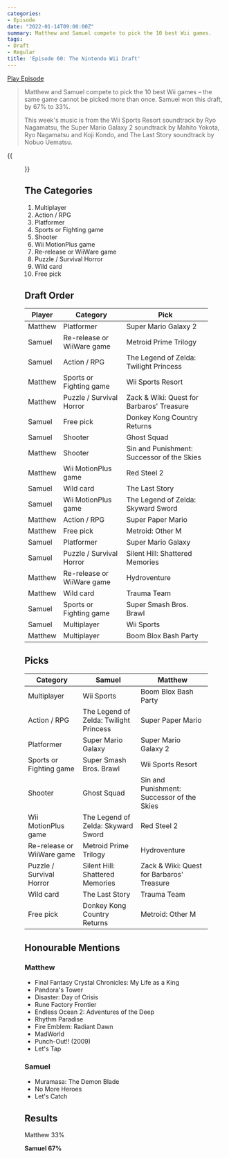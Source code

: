 ```yaml
---
categories:
- Episode
date: "2022-01-14T09:00:00Z"
summary: Matthew and Samuel compete to pick the 10 best Wii games.
tags:
- Draft
- Regular
title: 'Episode 60: The Nintendo Wii Draft'
---
```


[Play Episode](https://shows.acast.com/the-back-page-a-video-games-podcast/episodes/6249ec71be92a6001320e99e)
> Matthew and Samuel compete to pick the 10 best Wii games – the same game cannot be picked more than once. Samuel won this draft, by 67% to 33%.
>
> This week's music is from the Wii Sports Resort soundtrack by Ryo Nagamatsu, the Super Mario Galaxy 2 soundtrack by Mahito Yokota, Ryo Nagamatsu and Koji Kondo, and The Last Story soundtrack by Nobuo Uematsu.

{{<figure 
    src="/assets/images/wii-draft.jpeg"
    alt="Wii Draft" >}}

## The Categories

1. Multiplayer
2. Action / RPG
3. Platformer
4. Sports or Fighting game
5. Shooter
6. Wii MotionPlus game
7. Re-release or WiiWare game
8. Puzzle / Survival Horror
9. Wild card
10. Free pick

## Draft Order

| Player  | Category  | Pick                                           |
|-----------|-----|------------------------------------------------|
|Matthew | Platformer  | Super Mario Galaxy 2   |
|Samuel  | Re-release or WiiWare game| Metroid Prime Trilogy|
|Samuel  | Action / RPG| The Legend of Zelda: Twilight Princess |
|Matthew | Sports or Fighting game | Wii Sports Resort |
|Matthew | Puzzle / Survival Horror | Zack & Wiki: Quest for Barbaros' Treasure|
|Samuel  | Free pick| Donkey Kong Country Returns |
|Samuel  | Shooter | Ghost Squad |
|Matthew | Shooter | Sin and Punishment: Successor of the Skies|
|Matthew | Wii MotionPlus game | Red Steel 2 |
|Samuel  | Wild card |  The Last Story  |
|Samuel  | Wii MotionPlus game|  The Legend of Zelda: Skyward Sword |
|Matthew | Action / RPG| Super Paper Mario |
|Matthew | Free pick| Metroid: Other M |
|Samuel  | Platformer| Super Mario Galaxy |
|Samuel  | Puzzle / Survival Horror|  Silent Hill: Shattered Memories |
|Matthew | Re-release or WiiWare game| Hydroventure |
|Matthew | Wild card | Trauma Team |
|Samuel  | Sports or Fighting game| Super Smash Bros. Brawl |
|Samuel  | Multiplayer | Wii Sports |
|Matthew | Multiplayer | Boom Blox Bash Party|

## Picks

| Category        | Samuel                               | Matthew                                |
|-----------------|--------------------------------------|----------------------------------------|
|Multiplayer| Wii Sports | Boom Blox Bash Party |
|Action / RPG| The Legend of Zelda: Twilight Princess | Super Paper Mario |
|Platformer| Super Mario Galaxy | Super Mario Galaxy 2 |
|Sports or Fighting game| Super Smash Bros. Brawl | Wii Sports Resort |
|Shooter| Ghost Squad | Sin and Punishment: Successor of the Skies |
|Wii MotionPlus game| The Legend of Zelda: Skyward Sword | Red Steel 2 |
|Re-release or WiiWare game| Metroid Prime Trilogy | Hydroventure |
|Puzzle / Survival Horror| Silent Hill: Shattered Memories | Zack & Wiki: Quest for Barbaros' Treasure |
|Wild card| The Last Story | Trauma Team | 
|Free pick| Donkey Kong Country Returns | Metroid: Other M |

## Honourable Mentions

### Matthew

- Final Fantasy Crystal Chronicles: My Life as a King
- Pandora's Tower
- Disaster: Day of Crisis
- Rune Factory Frontier
- Endless Ocean 2: Adventures of the Deep
- Rhythm Paradise
- Fire Emblem: Radiant Dawn
- MadWorld
- Punch-Out!! (2009)
- Let's Tap

### Samuel

- Muramasa: The Demon Blade
- No More Heroes
- Let's Catch

## Results

Matthew 33%

**Samuel 67%**
